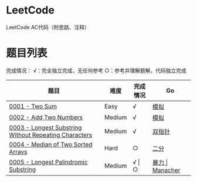 # LeetCode
LeetCode AC代码（附思路、注释）
# 题目列表
完成情况：
√：完全独立完成，无任何参考
○：参考并理解题解，代码独立完成

| 题目 | 难度 | 完成情况 | Go |
| ------ | ------ | ------ | ------ |
| [0001 - Two Sum](https://leetcode.com/problems/two-sum/) | Easy | √ | [模拟](./Go/src/0001%20-%20Two%20Sum.go) |
| [0002 - Add Two Numbers](https://leetcode.com/problems/add-two-numbers/) | Medium | √ | [模拟](./Go/src/0002%20-%20Add%20Two%20Numbers.go) |
| [0003 - Longest Substring Without Repeating Characters](https://leetcode.com/problems/longest-substring-without-repeating-characters/) | Medium | √ | [双指针](./Go/src/0003%20-%20Longest%20Substring%20Without%20Repeating%20Characters.go) |
| [0004 - Median of Two Sorted Arrays](https://leetcode.com/problems/median-of-two-sorted-arrays/) | Hard | ○ | [二分](./Go/src/0004%20-%20Median%20of%20Two%20Sorted%20Arrays.go) |
| [0005 - Longest Palindromic Substring](https://leetcode.com/problems/longest-palindromic-substring/) | Medium | √ &#124; ○ | [暴力 &#124; Manacher](./Go/src/0004%20-%20Median%20of%20Two%20Sorted%20Arrays.go) |